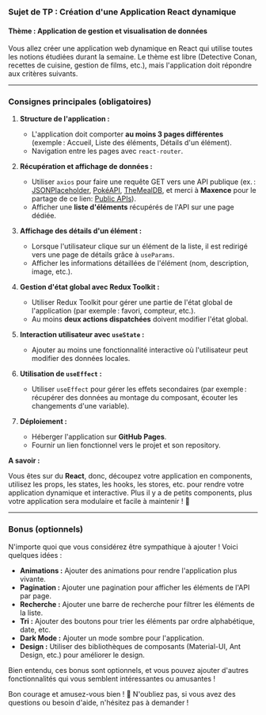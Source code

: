 ### Sujet de TP : **Création d'une Application React dynamique**

#### **Thème : Application de gestion et visualisation de données**
Vous allez créer une application web dynamique en React qui utilise toutes les notions étudiées durant la semaine. Le thème est libre (Detective Conan, recettes de cuisine, gestion de films, etc.), mais l'application doit répondre aux critères suivants.

---

### **Consignes principales (obligatoires)**

1. **Structure de l'application :**
   - L'application doit comporter **au moins 3 pages différentes** (exemple : Accueil, Liste des éléments, Détails d'un élément).
   - Navigation entre les pages avec `react-router`.

2. **Récupération et affichage de données :**
   - Utiliser `axios` pour faire une requête GET vers une API publique (ex. : [JSONPlaceholder](https://jsonplaceholder.org/), [PokéAPI](https://pokeapi.co/), [TheMealDB](https://www.themealdb.com/api.php), et merci à **Maxence** pour le partage de ce lien: [Public APIs](https://github.com/public-apis/public-apis?tab=readme-ov-file/)).
   - Afficher une **liste d'éléments** récupérés de l'API sur une page dédiée.

3. **Affichage des détails d'un élément :**
   - Lorsque l'utilisateur clique sur un élément de la liste, il est redirigé vers une page de détails grâce à `useParams`.
   - Afficher les informations détaillées de l'élément (nom, description, image, etc.).

4. **Gestion d'état global avec Redux Toolkit :**
   - Utiliser Redux Toolkit pour gérer une partie de l'état global de l'application (par exemple : favori, compteur, etc.).
   - Au moins **deux actions dispatchées** doivent modifier l'état global.

5. **Interaction utilisateur avec `useState` :**
   - Ajouter au moins une fonctionnalité interactive où l'utilisateur peut modifier des données locales.

6. **Utilisation de `useEffect` :**
   - Utiliser `useEffect` pour gérer les effets secondaires (par exemple : récupérer des données au montage du composant, écouter les changements d'une variable).

7. **Déploiement :**
   - Héberger l'application sur **GitHub Pages**.
   - Fournir un lien fonctionnel vers le projet et son repository.

**A savoir :**

Vous êtes sur du **React**, donc, découpez votre application en components, utilisez les props, les states, les hooks, les stores, etc. pour rendre votre application dynamique et interactive.
Plus il y a de petits components, plus votre application sera modulaire et facile à maintenir ! 🧩

---

### **Bonus (optionnels)**

N'importe quoi que vous considérez être sympathique à ajouter ! Voici quelques idées :

- **Animations :** Ajouter des animations pour rendre l'application plus vivante.
- **Pagination :** Ajouter une pagination pour afficher les éléments de l'API par page.
- **Recherche :** Ajouter une barre de recherche pour filtrer les éléments de la liste.
- **Tri :** Ajouter des boutons pour trier les éléments par ordre alphabétique, date, etc.
- **Dark Mode :** Ajouter un mode sombre pour l'application.
- **Design :** Utiliser des bibliothèques de composants (Material-UI, Ant Design, etc.) pour améliorer le design.

Bien entendu, ces bonus sont optionnels, et vous pouvez ajouter d'autres fonctionnalités qui vous semblent intéressantes ou amusantes !

Bon courage et amusez-vous bien ! 🎉
N'oubliez pas, si vous avez des questions ou besoin d'aide, n'hésitez pas à demander !
